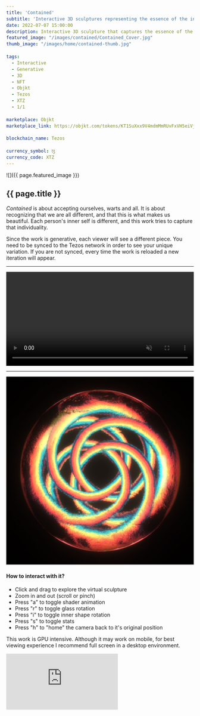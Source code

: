 ```yaml
---
title: 'Contained'
subtitle: 'Interactive 3D sculptures representing the essence of the individual'
date: 2022-07-07 15:00:00
description: Interactive 3D sculpture that captures the essence of the individual
featured_image: "/images/contained/Contained_Cover.jpg"
thumb_image: "/images/home/contained-thumb.jpg"

tags:
  - Interactive
  - Generative
  - 3D
  - NFT
  - Objkt
  - Tezos
  - XTZ
  - 1/1

marketplace: Objkt
marketplace_link: https://objkt.com/tokens/KT1SuXxx9V4mdmMmRUvFxVH5eiVj9BrUaRDu/1

blockchain_name: Tezos

currency_symbol: ꜩ
currency_code: XTZ
---
```


![]({{ page.featured_image }})

## {{ page.title }}

<i>Contained</i> is about accepting ourselves, warts and all. It is about recognizing that we are all different, and that this is what makes us beautiful. Each person's inner self is different, and this work tries to capture that individuality.

Since the work is generative, each viewer will see a different piece. You need to be synced to the Tezos network in order to see your unique variation. If you are not synced, every time the work is reloaded a new iteration will appear.


---
  <video muted autoplay loop preload width="800" height="800" style="max-width: 100%; height: auto; margin: 0 auto; display: block;">
    <source src="/images/contained/contained-pre-release.m4v" type="video/m4v">
    <source src="/images/contained/contained-pre-release.mp4" type="video/mp4">
    Your browser does not support the video tag.
  </video>

---

<img src= "/images/contained/Contained_Cover_2.jpg">

#### How to interact with it?
- Click and drag to explore the virtual sculpture
- Zoom in and out (scroll or pinch)
- Press "a" to toggle shader animation
- Press "r" to toggle glass rotation
- Press "i" to toggle inner shape rotation
- Press "s" to toggle stats
- Press "h" to "home" the camera back to it's original position

This work is GPU intensive. Although it may work on mobile, for best viewing experience I recommend full screen in a desktop environment.


<div class="frame">
	<iframe src="https://assets.objkt.media/file/assets-003/QmPmScFFyveESsSedxj9Na13dfebpRSUjDPWsdD7TcKfUo/artifact/index.html" frameborder="0" allowfullscreen></iframe>
</div>